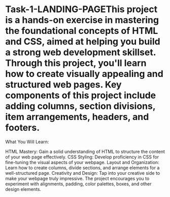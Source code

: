 # Task-1-LANDING-PAGEThis project is a hands-on exercise in mastering the foundational concepts of HTML and CSS, aimed at helping you build a strong web development skillset. Through this project, you'll learn how to create visually appealing and structured web pages. Key components of this project include adding columns, section divisions, item arrangements, headers, and footers.

What You Will Learn:

HTML Mastery: Gain a solid understanding of HTML to structure the content of your web page effectively.
CSS Styling: Develop proficiency in CSS for fine-tuning the visual aspects of your webpage.
Layout and Organization: Learn how to create columns, divide sections, and arrange elements for a well-structured page.
Creativity and Design: Tap into your creative side to make your webpage truly impressive. The project encourages you to experiment with alignments, padding, color palettes, boxes, and other design elements.
